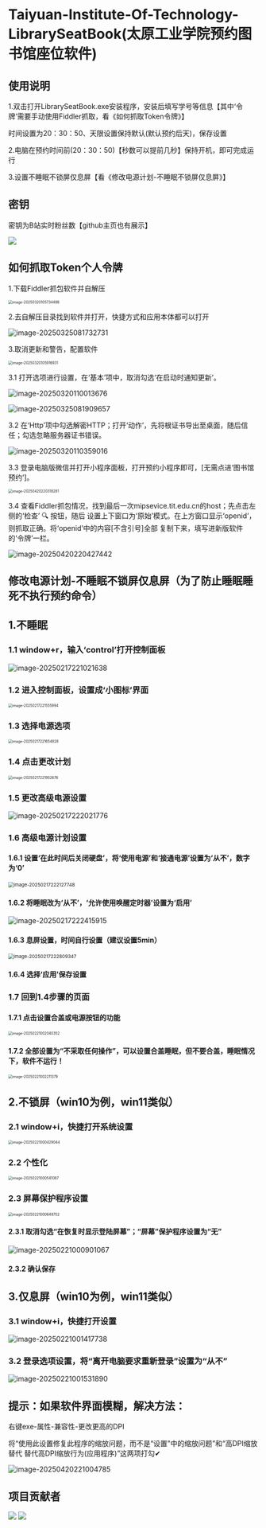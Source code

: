 # Taiyuan-Institute-Of-Technology-LibrarySeatBook(太原工业学院预约图书馆座位软件)

## 使用说明

1.双击打开LibrarySeatBook.exe安装程序，安装后填写学号等信息【其中‘令牌’需要手动使用Fiddler抓取，看《如何抓取Token令牌》】

时间设置为20：30：50、天限设置保持默认(默认预约后天)，保存设置

2.电脑在预约时间前(20：30：50)【秒数可以提前几秒】保持开机，即可完成运行

3.设置不睡眠不锁屏仅息屏【看《修改电源计划-不睡眠不锁屏仅息屏》】

 

## 密钥

 密钥为B站实时粉丝数【github主页也有展示】

<img src="https://stats.justsong.cn/api/bilibili/?id=1302624960&lang=zh-CN&theme=vue" style="box-shadow:none !important">



 

## 如何抓取Token个人令牌

1.下载Fiddler抓包软件并自解压

<img src="https://cdn.jsdelivr.net/gh/InfiniteGeek/Picture/windows/image-20250320105734486.png" alt="image-20250320105734486" style="zoom: 50%;" />

2.去自解压目录找到软件并打开，快捷方式和应用本体都可以打开

![image-20250325081732731](https://cdn.jsdelivr.net/gh/InfiniteGeek/Picture/windows/image-20250325081732731.png)

3.取消更新和警告，配置软件

<img src="https://cdn.jsdelivr.net/gh/InfiniteGeek/Picture/windows/image-20250320105916931.png" alt="image-20250320105916931" style="zoom:50%;" />

3.1 打开选项进⾏设置，在‘基本’项中，取消勾选‘在启动时通知更新’。

![image-20250320110013676](https://cdn.jsdelivr.net/gh/InfiniteGeek/Picture/windows/image-20250320110013676.png)

![image-20250325081909657](https://cdn.jsdelivr.net/gh/InfiniteGeek/Picture/windows/image-20250325081909657.png)

3.2 在‘Http’项中勾选解密HTTP；打开‘动作’，先将根证书导出至桌面，随后信任；勾选忽略服务器证书错误。

![image-20250320110359016](https://cdn.jsdelivr.net/gh/InfiniteGeek/Picture/windows/image-20250320110359016.png)

3.3 登录电脑版微信并打开⼩程序⾯板，打开预约⼩程序即可，[无需点进‘图书馆预约’]。

<img src="https://cdn.jsdelivr.net/gh/InfiniteGeek/Picture/windows/image-20250420220318281.png" alt="image-20250420220318281" style="zoom: 50%;" />

3.4 查看Fiddler抓包情况，找到最后⼀次mipsevice.tit.edu.cn的host；先点击左侧的‘检查’ 🔍 按钮，随后
设置上下窗⼝为‘原始’模式。在上⽅窗⼝显示‘openid’，则抓取正确。将‘openid’中的内容[不含引号]全部
复制下来，填写进新版软件的‘令牌’⼀栏。

![image-20250420220427442](https://cdn.jsdelivr.net/gh/InfiniteGeek/Picture/windows/image-20250420220427442.png)

 

 

## 修改电源计划-不睡眠不锁屏仅息屏（为了防止睡眠睡死不执行预约命令）

## 1.不睡眠

### 1.1 window+r，输入‘control’打开控制面板

![image-20250217221021638](https://cdn.jsdelivr.net/gh/InfiniteGeek/Picture/windows/image-20250217221021638.png)

### 1.2 进入控制面板，设置成‘小图标’界面

<img src="https://cdn.jsdelivr.net/gh/InfiniteGeek/Picture/windows/image-20250217221555994.png" alt="image-20250217221555994" style="zoom:50%;" />

### 1.3 选择电源选项

<img src="https://cdn.jsdelivr.net/gh/InfiniteGeek/Picture/windows/image-20250217221654828.png" alt="image-20250217221654828" style="zoom:50%;" />

### 1.4 点击更改计划

<img src="https://cdn.jsdelivr.net/gh/InfiniteGeek/Picture/windows/image-20250217221952676.png" alt="image-20250217221952676" style="zoom:50%;" />

### 1.5 更改高级电源设置

![image-20250217222021776](https://cdn.jsdelivr.net/gh/InfiniteGeek/Picture/windows/image-20250217222021776.png)

### 1.6 高级电源计划设置

#### 1.6.1 设置‘在此时间后关闭硬盘’，将‘使用电源’和‘接通电源’设置为‘从不’，数字为‘0’

<img src="https://cdn.jsdelivr.net/gh/InfiniteGeek/Picture/windows/image-20250217222127748.png" alt="image-20250217222127748" style="zoom:67%;" />

#### 1.6.2 将睡眠改为‘从不’，‘允许使用唤醒定时器’设置为‘启用’

![image-20250217222415915](https://cdn.jsdelivr.net/gh/InfiniteGeek/Picture/windows/image-20250217222415915.png)

#### 1.6.3 息屏设置，时间自行设置（建议设置5min）

<img src="https://cdn.jsdelivr.net/gh/InfiniteGeek/Picture/windows/image-20250217222809347.png" alt="image-20250217222809347" style="zoom:67%;" />

#### 1.6.4 选择‘应用’保存设置

### 1.7 回到1.4步骤的页面

#### 1.7.1 点击设置合盖或电源按钮的功能

<img src="https://cdn.jsdelivr.net/gh/InfiniteGeek/Picture/windows/image-20250221002040352.png" alt="image-20250221002040352" style="zoom:50%;" />

#### 1.7.2 全部设置为“不采取任何操作”，可以设置合盖睡眠，但不要合盖，睡眠情况下，软件不运行！

<img src="https://cdn.jsdelivr.net/gh/InfiniteGeek/Picture/windows/image-20250221002211379.png" alt="image-20250221002211379" style="zoom:50%;" />

## 2.不锁屏（win10为例，win11类似）

### 2.1 window+i，快捷打开系统设置

<img src="https://cdn.jsdelivr.net/gh/InfiniteGeek/Picture/windows/image-20250221000429044.png" alt="image-20250221000429044" style="zoom:50%;" />

### 2.2 个性化

<img src="https://cdn.jsdelivr.net/gh/InfiniteGeek/Picture/windows/image-20250221000541087.png" alt="image-20250221000541087" style="zoom:50%;" />

### 2.3 屏幕保护程序设置

<img src="https://cdn.jsdelivr.net/gh/InfiniteGeek/Picture/windows/image-20250221000648702.png" alt="image-20250221000648702" style="zoom:50%;" />

#### 2.3.1 取消勾选“在恢复时显示登陆屏幕”；“屏幕”保护程序设置为“无”

![image-20250221000901067](https://cdn.jsdelivr.net/gh/InfiniteGeek/Picture/windows/image-20250221000901067.png)

#### 2.3.2 确认保存

## 3.仅息屏（win10为例，win11类似）

### 3.1 window+i，快捷打开设置

![image-20250221001417738](https://cdn.jsdelivr.net/gh/InfiniteGeek/Picture/windows/image-20250221001417738.png)

### 3.2 登录选项设置，将“离开电脑要求重新登录”设置为“从不”

![image-20250221001531890](https://cdn.jsdelivr.net/gh/InfiniteGeek/Picture/windows/image-20250221001531890.png)

 

## 提示：如果软件界面模糊，解决方法：

右键exe-属性-兼容性-更改更高的DPI

将“使用此设置修复此程序的缩放问题，而不是“设置"中的缩放问题”和“高DPI缩放替代 替代高DPI缩放行为(应用程序)”这两项打勾✔

![image-20250420221004785](https://cdn.jsdelivr.net/gh/InfiniteGeek/Picture/windows/image-20250420221004785.png)



## 项目贡献者

<a href="https://github.com/Fortunate-ziye/-library-reservation"> <img src="https://contrib.rocks/image?repo=Fortunate-ziye/-library-reservation" /></a> <a href="https://github.com/oopsunix/ghproxy"> <img src="https://contrib.rocks/image?repo=oopsunix/ghproxy" />
</a>

